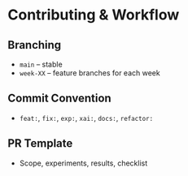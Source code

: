 # Contributing & Workflow

## Branching
- `main` – stable
- `week-XX` – feature branches for each week

## Commit Convention
- `feat:`, `fix:`, `exp:`, `xai:`, `docs:`, `refactor:`

## PR Template
- Scope, experiments, results, checklist
